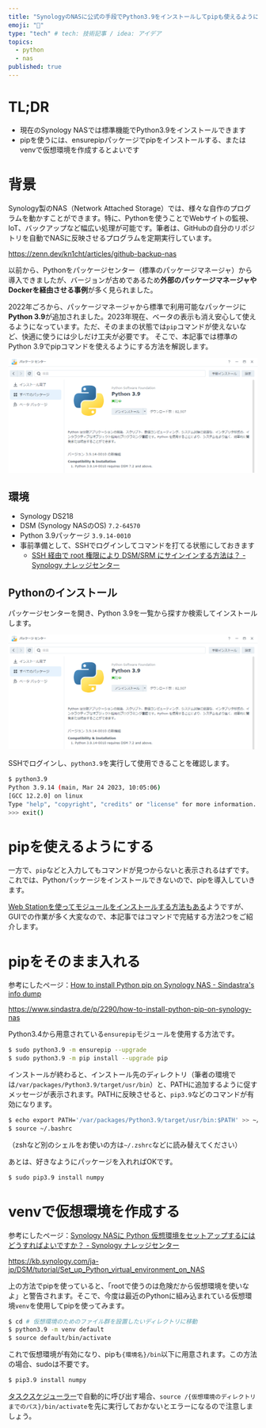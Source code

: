 ```yaml
---
title: "SynologyのNASに公式の手段でPython3.9をインストールしてpipも使えるようにする"
emoji: "🔧"
type: "tech" # tech: 技術記事 / idea: アイデア
topics:
  - python
  - nas
published: true
---
```


# TL;DR
- 現在のSynology NASでは標準機能でPython3.9をインストールできます
- pipを使うには、ensurepipパッケージでpipをインストールする、またはvenvで仮想環境を作成するとよいです

# 背景
Synology製のNAS（Network Attached Storage）では、様々な自作のプログラムを動かすことができます。特に、Pythonを使うことでWebサイトの監視、IoT、バックアップなど幅広い処理が可能です。筆者は、GitHubの自分のリポジトリを自動でNASに反映させるプログラムを定期実行しています。

https://zenn.dev/kn1cht/articles/github-backup-nas

以前から、Pythonをパッケージセンター（標準のパッケージマネージャ）から導入できましたが、バージョンが古めであるため**外部のパッケージマネージャやDockerを経由させる事例**が多く見られました。

2022年ごろから、パッケージマネージャから標準で利用可能なパッケージに**Python 3.9**が追加されました。2023年現在、ベータの表示も消え安心して使えるようになっています。ただ、そのままの状態では`pip`コマンドが使えないなど、快適に使うには少しだけ工夫が必要です。
そこで、本記事では標準のPython 3.9でpipコマンドを使えるようにする方法を解説します。

![Python 3.9パッケージのインストール画面](/images/synology-python-39/packagecenter.png)

## 環境
- Synology DS218
- DSM (Synology NASのOS) `7.2-64570`
- Python 3.9パッケージ `3.9.14-0010`
- 事前準備として、SSHでログインしてコマンドを打てる状態にしておきます
    - [SSH 経由で root 権限により DSM/SRM にサインインする方法は？ - Synology ナレッジセンター](https://kb.synology.com/ja-jp/DSM/tutorial/How_to_login_to_DSM_with_root_permission_via_SSH_Telnet)


## Pythonのインストール
パッケージセンターを開き、Python 3.9を一覧から探すか検索してインストールします。

![Python 3.9パッケージのインストール画面](/images/synology-python-39/packagecenter.png)

SSHでログインし、`python3.9`を実行して使用できることを確認します。

```bash
$ python3.9
Python 3.9.14 (main, Mar 24 2023, 10:05:06)
[GCC 12.2.0] on linux
Type "help", "copyright", "credits" or "license" for more information.
>>> exit()
```

# pipを使えるようにする
一方で、`pip`などと入力してもコマンドが見つからないと表示されるはずです。これでは、Pythonパッケージをインストールできないので、pipを導入していきます。


[Web Stationを使ってモジュールをインストールする方法もある](https://ysand.myds.me/2022/09/11/synology-dsm7-python-pip/)ようですが、GUIでの作業が多く大変なので、本記事ではコマンドで完結する方法2つをご紹介します。

# pipをそのまま入れる
参考にしたページ：[How to install Python pip on Synology NAS - Sindastra's info dump](https://www.sindastra.de/p/2290/how-to-install-python-pip-on-synology-nas)

https://www.sindastra.de/p/2290/how-to-install-python-pip-on-synology-nas

Python3.4から用意されている`ensurepip`モジュールを使用する方法です。

```bash
$ sudo python3.9 -m ensurepip --upgrade
$ sudo python3.9 -m pip install --upgrade pip
```

インストールが終わると、インストール先のディレクトリ（筆者の環境では`/var/packages/Python3.9/target/usr/bin`）と、PATHに追加するように促すメッセージが表示されます。PATHに反映させると、`pip3.9`などのコマンドが有効になります。

```bash
$ echo export PATH='/var/packages/Python3.9/target/usr/bin:$PATH' >> ~/.bashrc
$ source ~/.bashrc
```

（zshなど別のシェルをお使いの方は`~/.zshrc`などに読み替えてください）

あとは、好きなようにパッケージを入れればOKです。

```bash
$ sudo pip3.9 install numpy
```

# venvで仮想環境を作成する
参考にしたページ：[Synology NASに Python 仮想環境をセットアップするにはどうすればよいですか？ - Synology ナレッジセンター](https://kb.synology.com/ja-jp/DSM/tutorial/Set_up_Python_virtual_environment_on_NAS)

https://kb.synology.com/ja-jp/DSM/tutorial/Set_up_Python_virtual_environment_on_NAS

上の方法でpipを使っていると、「rootで使うのは危険だから仮想環境を使いなよ」と警告されます。そこで、今度は最近のPythonに組み込まれている仮想環境`venv`を使用してpipを使ってみます。

```bash
$ cd # 仮想環境のためのファイル群を設置したいディレクトリに移動
$ python3.9 -m venv default
$ source default/bin/activate
```

これで仮想環境が有効になり、pipも`{環境名}/bin`以下に用意されます。この方法の場合、sudoは不要です。

```bash
$ pip3.9 install numpy
```

[タスクスケジューラー](https://kb.synology.com/ja-jp/DSM/help/DSM/AdminCenter/system_taskscheduler?version=7)で自動的に呼び出す場合、`source /{仮想環境のディレクトリまでのパス}/bin/activate`を先に実行しておかないとエラーになるので注意しましょう。
